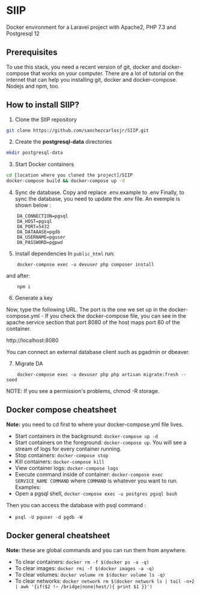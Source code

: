 # SIIP

Docker environment for a Laravel project with Apache2, PHP 7.3 and Postgresql 12

## Prerequisites

To use this stack, you need a recent version of git, docker and docker-compose that works on your computer. There are a lot of tutorial on the internet that can help you installing git, docker and docker-compose. Nodejs and npm, too.

## How to install SIIP?

1. Clone the SIIP repository

```bash
git clone https://github.com/sanchezcarlosjr/SIIP.git
```

2. Create the **postgresql-data** directories

```bash
mkdir postgresql-data
```

3. Start Docker containers

```bash
cd [location where you cloned the project]/SIIP
docker-compose build && docker-compose up -d
```

4. Sync de database.
Copy and replace .env.example to .env
Finally, to sync the database, you need to update the .env file. An exemple is shown below :

```
    DA_CONNECTION=pgsql
    DA_HOST=pgsql
    DA_PORT=5432
    DA_DATAAASE=pgdb
    DA_USERNAME=pguser
    DA_PASSWORD=pgpwd
```
5. Install dependencies
In ``public_html`` run:
```
	docker-compose exec -u devuser php composer install
```
and after:
```
	npm i
```

6. Generate a key 

Now, type the following URL. The port is the one we set up in the docker-compose.yml - If you check the docker-compose file, you can see in the apache service section that port 8080 of the host maps port 80 of the container.

http://localhost:8080

You can connect an external database client such as pgadmin or dbeaver.


7. Migrate DA
```
	docker-compose exec -u devuser php php artisan migrate:fresh --seed
```

NOTE: If you see a permission's problems, chmod -R  storage.

## Docker compose cheatsheet


**Note:** you need to cd first to where your docker-compose.yml file lives.

* Start containers in the background: `docker-compose up -d`
* Start containers on the foreground: `docker-compose up`. You will see a stream of logs for every container running.
* Stop containers: `docker-compose stop`
* Kill containers: `docker-compose kill`
* View container logs: `docker-compose logs`
* Execute command inside of container: `docker-compose exec SERVICE_NAME COMMAND` where `COMMAND` is whatever you want to run. Examples:
* Open a pgsql shell, `docker-compose exec -u postgres pgsql bash`

Then you can access the database with psql command :
* `psql -U pguser -d pgdb -W`

## Docker general cheatsheet

**Note:** these are global commands and you can run them from anywhere.

* To clear containers: `docker rm -f $(docker ps -a -q)`
* To clear images: `docker rmi -f $(docker images -a -q)`
* To clear volumes: `docker volume rm $(docker volume ls -q)`
* To clear networks: `docker network rm $(docker network ls | tail -n+2 | awk '{if($2 !~ /bridge|none|host/){ print $1 }}')`
